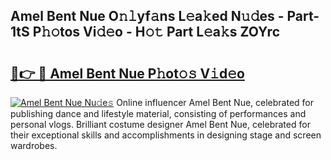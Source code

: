 ## Amel Bent Nue O𝚗𝚕yf𝚊ns L𝚎a𝚔ed N𝚞𝚍es - Part-1tS P𝚑𝚘tos Vi𝚍𝚎o - H𝚘𝚝 Part L𝚎a𝚔s ZOYrc

# <h2><a href="http://kf07gy.oniu.top/?m=Amel+Bent+Nue">🔗👉 🔴 Amel Bent Nue P𝚑ot𝚘𝚜 V𝚒d𝚎o</a></h2>

[![Amel Bent Nue Nu𝚍e𝚜](https://i.imgur.com/0qMVB7G.gif)](http://kf07gy.oniu.top/?m=Amel+Bent+Nue)
Online influencer Amel Bent Nue, celebrated for publishing dance and lifestyle material, consisting of performances and personal vlogs. Brilliant costume designer Amel Bent Nue, celebrated for their exceptional skills and accomplishments in designing stage and screen wardrobes.  
